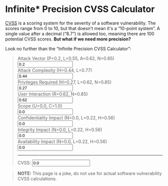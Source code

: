 # Infinite* Precision CVSS Calculator

[CVSS](https://en.wikipedia.org/wiki/Common_Vulnerability_Scoring_System) is a scoring system for the severity of a software vulnerability.
The scores range from 0 to 10, but that doesn't mean it's a “10-point system”.
A single value after a decimal (“8.7”) is allowed too, meaning there are 100 potential CVSS scores.
**But what if we need more precision?**

<!-- more -->

Look no further than the “Infinite Precision CVSS Calculator”:

<blockquote>
<form>
<label for="av">Attack Vector (P=0.2, L=0.55, A=0.62, N=0.85)</label><br>
<input name="av" id="av" type="number" value="0.2" min="0.2" max="0.85" step="0.000000000000001"/><br> 
<label for="ac">Attack Complexity (H=0.44, L=0.77)</label><br>
<input name="ac" id="ac" type="number" value="0.44" min="0.44" max="0.77" step="0.000000000000001"/><br> 
<label for="pr">Privileges Required (H=0.27, L=0.62, N=0.85)</label><br>
<input name="pr" id="pr" type="number" value="0.27" min="0.27" max="0.85" step="0.000000000000001"/><br> 
<label for="ui">User Interaction (R=0.62, N=0.85)</label><br>
<input name="ui" id="ui" type="number" value="0.62" min="0.62" max="0.85" step="0.000000000000001"/><br> 
<label for="sc">Scope (U=0.0, C=1.0)</label><br>
<input name="sc" id="sc" type="number" value="0.0" min="0.0" max="1.0" step="0.000000000000001"/><br>
<label for="ci">Confidentiality Impact (N=0.0, L=0.22, H=0.56)</label><br>
<input name="ci" id="ci" type="number" value="0.0" min="0.0" max="0.56" step="0.000000000000001"/><br> 
<label for="ii">Integrity Impact (N=0.0, L=0.22, H=0.56)</label><br>
<input name="ii" id="ii" type="number" value="0.0" min="0.0" max="0.56" step="0.000000000000001"/><br> 
<label for="ai">Availability Impact (N=0.0, L=0.22, H=0.56)</label><br>
<input name="ai" id="ai" type="number" value="0.0" min="0.0" max="0.56" step="0.000000000000001"/><br> 
<hr>
<label for="cvss">CVSS:</label>
<input name="cvss" id="cvss" value="0.0"/>
</form>
</blockquote>

> **NOTE:** This page is a joke, do not use for actual software vulnerability
CVSS calculations.

<script>
function calculateScore() {
  var ac = Number.parseFloat(document.querySelector("#ac").value);
  var av = Number.parseFloat(document.querySelector("#av").value);
  var pr = Number.parseFloat(document.querySelector("#pr").value);
  var ui = Number.parseFloat(document.querySelector("#ui").value);
  var ci = Number.parseFloat(document.querySelector("#ci").value);
  var ii = Number.parseFloat(document.querySelector("#ii").value);
  var ai = Number.parseFloat(document.querySelector("#ai").value);
  var sc = Number.parseFloat(document.querySelector("#sc").value);
  sc = Math.min(1, Math.max(0, sc));
  var impactBaseScore = 1 - ((1 - ci) * (1 - ii) * (1 - ai));
  if (impactBaseScore <= 0.0) {
    var totalScore = 0.0;
  } else {
    var impactSubScoreChanged = (7.52 * (impactBaseScore - 0.029)) - (3.25 * ((impactBaseScore - 0.02) ** 15));
    var impactSubScoreUnchanged = 6.42 * impactBaseScore;
    var impactSubScore = (impactSubScoreUnchanged * (1 - sc)) + (impactSubScoreChanged * sc);
    var environmentSubScore = 8.22 * ac * av * pr * ui;
    var totalScoreChanged = 1.08 * (impactSubScore + environmentSubScore);
    var totalScoreUnchanged = impactSubScore + environmentSubScore;
    var totalScore = (totalScoreUnchanged * (1 - sc)) + (totalScoreChanged * sc);
  }
  var cvss = Math.min(10.0, Math.max(0, totalScore));
  document.querySelector("#cvss").value = cvss.toString();
};

function initInputField(byId) {
  var elem = document.getElementById(byId);
  elem.value = elem.min;
  elem.addEventListener("input", (event) => {calculateScore();});
};

initInputField("av")
initInputField("ac")
initInputField("pr")
initInputField("ui")
initInputField("sc")
initInputField("ci")
initInputField("ii")
initInputField("ai")
calculateScore();
</script>